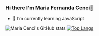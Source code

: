 ### Hi there I'm Maria Fernanda Cenci👋


- 🌱 I’m currently learning JavaScript

![Maria Cenci's GitHub stats](https://github-readme-stats.vercel.app/api?username=mariacenci&show_icons=true&theme=tokyonight)
[![Top Langs](https://github-readme-stats.vercel.app/api/top-langs/?username=mariacenci&layout=compact)](https://github.com/anuraghazra/github-readme-stats)
